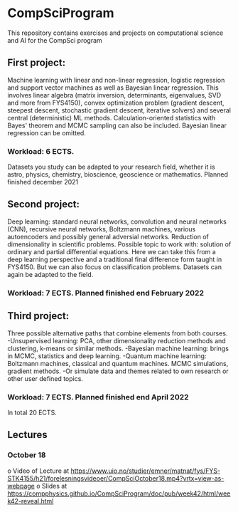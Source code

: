 # CompSciProgram
This repository contains exercises and projects on computational science and AI for the CompSci program

## First project:

Machine learning with linear and non-linear regression, logistic
regression and support vector machines as well as Bayesian linear
regression. This involves linear algebra (matrix inversion,
determinants, eigenvalues, SVD and more from FYS4150), convex
optimization problem (gradient descent, steepest descent, stochastic
gradient descent,  iterative solvers) and several central
(deterministic) ML methods. Calculation-oriented statistics with
Bayes' theorem and MCMC sampling can  also be included. Bayesian linear
regression can be omitted.

### Workload: 6 ECTS.
Datasets you study can be adapted to your research field, whether it
is astro, physics, chemistry, bioscience, geoscience or mathematics.
Planned finished december 2021


## Second project:

Deep learning: standard neural networks, convolution and neural
networks (CNN), recursive neural networks, Boltzmann machines, various autoencoders and possibly general adversial networks. Reduction
of dimensionality in scientific problems. Possible topic to work with:
solution of ordinary and partial differential equations. Here we can
take this from a deep learning perspective and a traditional final
difference form taught in FYS4150. But we can also focus on classification problems.
Datasets can again be adapted to the field.

### Workload: 7 ECTS.  Planned finished end February 2022


## Third project:

Three possible alternative paths that combine elements from both courses.
-Unsupervised learning: PCA, other dimensionality reduction methods and clustering, k-means or similar methods. 
-Bayesian machine learning: brings in MCMC, statistics and deep learning.
-Quantum machine learning: Boltzmann machines, classical and quantum machines. MCMC simulations, gradient methods.
-Or simulate data and themes related to own research or other user defined topics.

### Workload: 7 ECTS.  Planned finished end April 2022

In total 20 ECTS.


##  Lectures

### October 18
o Video of Lecture at https://www.uio.no/studier/emner/matnat/fys/FYS-STK4155/h21/forelesningsvideoer/CompSciOctober18.mp4?vrtx=view-as-webpage
o Slides at https://compphysics.github.io/CompSciProgram/doc/pub/week42/html/week42-reveal.html 






